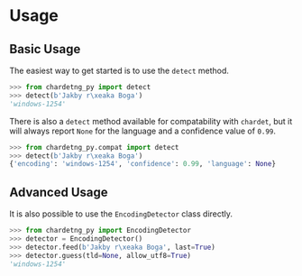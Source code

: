 # Usage

## Basic Usage

The easiest way to get started is to use the `detect` method.

```python
>>> from chardetng_py import detect
>>> detect(b'Jakby r\xeaka Boga')
'windows-1254'
```

There is also a `detect` method available for compatability with `chardet`,
but it will always report `None` for the language and a confidence value of `0.99`.

```python
>>> from chardetng_py.compat import detect
>>> detect(b'Jakby r\xeaka Boga')
{'encoding': 'windows-1254', 'confidence': 0.99, 'language': None}
```

## Advanced Usage

It is also possible to use the `EncodingDetector` class directly.

```python
>>> from chardetng_py import EncodingDetector
>>> detector = EncodingDetector()
>>> detector.feed(b'Jakby r\xeaka Boga', last=True)
>>> detector.guess(tld=None, allow_utf8=True)
'windows-1254'
```
